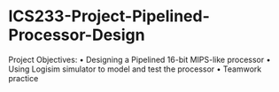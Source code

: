 # ICS233-Project-Pipelined-Processor-Design
Project Objectives: • Designing a Pipelined 16-bit MIPS-like processor • Using Logisim simulator to model and test the processor • Teamwork practice

